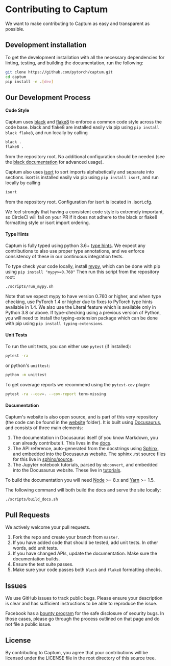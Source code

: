 # Contributing to Captum

We want to make contributing to Captum as easy and transparent as possible.


## Development installation

To get the development installation with all the necessary dependencies for
linting, testing, and building the documentation, run the following:
```bash
git clone https://github.com/pytorch/captum.git
cd captum
pip install -e .[dev]
```


## Our Development Process

#### Code Style

Captum uses [black](https://github.com/ambv/black) and  [flake8](https://github.com/PyCQA/flake8) to
enforce a common code style across the code base. black and flake8 are installed easily via
pip using `pip install black flake8`, and run locally by calling
```bash
black .
flake8 .
```
from the repository root. No additional configuration should be needed (see the
[black documentation](https://black.readthedocs.io/en/stable/installation_and_usage.html#usage)
for advanced usage).

Captum also uses [isort](https://github.com/timothycrosley/isort) to sort imports 
alphabetically and separate into sections. isort is installed easily via
pip using `pip install isort`, and run locally by calling
```bash
isort
```
from the repository root. Configuration for isort is located in .isort.cfg.

We feel strongly that having a consistent code style is extremely important, so
CircleCI will fail on your PR if it does not adhere to the black or flake8 formatting style or isort import ordering.


#### Type Hints

Captum is fully typed using python 3.6+
[type hints](https://www.python.org/dev/peps/pep-0484/).
We expect any contributions to also use proper type annotations, and we enforce 
consistency of these in our continuous integration tests. 

To type check your code locally, install [mypy](https://github.com/python/mypy), 
which can be done with pip using `pip install "mypy>=0.760"`
Then run this script from the repository root:
```bash
./scripts/run_mypy.sh
```
Note that we expect mypy to have version 0.760 or higher, and when type checking, use PyTorch 1.4 or 
higher due to fixes to PyTorch type hints available in 1.4. We also use the Literal feature which is 
available only in Python 3.8 or above. If type-checking using a previous version of Python, you will 
need to install the typing-extension package which can be done with pip using `pip install typing-extensions`.

#### Unit Tests

To run the unit tests, you can either use `pytest` (if installed):
```bash
pytest -ra
```
or python's `unittest`:
```bash
python -m unittest
```

To get coverage reports we recommend using the `pytest-cov` plugin:
```bash
pytest -ra --cov=. --cov-report term-missing
```


#### Documentation

Captum's website is also open source, and is part of this very repository (the
code can be found in the [website](/website/) folder).
It is built using [Docusaurus](https://docusaurus.io/), and consists of three
main elements:

1. The documentation in Docusaurus itself (if you know Markdown, you can
   already contribute!). This lives in the [docs](/docs/).
2. The API reference, auto-generated from the docstrings using
   [Sphinx](http://www.sphinx-doc.org), and embedded into the Docusaurus website.
   The sphinx .rst source files for this live in [sphinx/source](/sphinx/source/).
3. The Jupyter notebook tutorials, parsed by `nbconvert`, and embedded into the
   Docusaurus website. These live in [tutorials](/tutorials/).

To build the documentation you will need [Node](https://nodejs.org/en/) >= 8.x
and [Yarn](https://yarnpkg.com/en/) >= 1.5.

The following command will both build the docs and serve the site locally:
```bash
./scripts/build_docs.sh
```

## Pull Requests
We actively welcome your pull requests.

1. Fork the repo and create your branch from `master`.
2. If you have added code that should be tested, add unit tests.
   In other words, add unit tests.
3. If you have changed APIs, update the documentation. Make sure the
   documentation builds.
4. Ensure the test suite passes.
5. Make sure your code passes both `black` and `flake8` formatting checks.


## Issues

We use GitHub issues to track public bugs. Please ensure your description is
clear and has sufficient instructions to be able to reproduce the issue.

Facebook has a [bounty program](https://www.facebook.com/whitehat/) for the safe
disclosure of security bugs. In those cases, please go through the process
outlined on that page and do not file a public issue.


## License

By contributing to Captum, you agree that your contributions will be licensed
under the LICENSE file in the root directory of this source tree.
